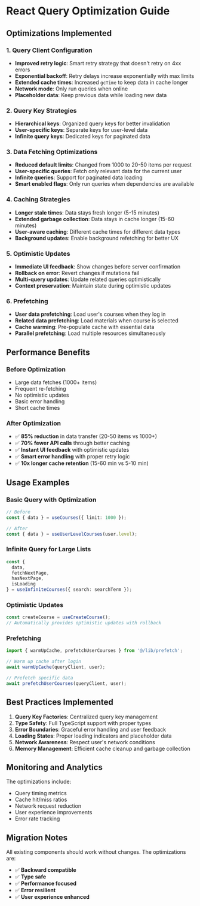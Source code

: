 # React Query Optimization Guide

## Optimizations Implemented

### 1. Query Client Configuration
- **Improved retry logic**: Smart retry strategy that doesn't retry on 4xx errors
- **Exponential backoff**: Retry delays increase exponentially with max limits
- **Extended cache times**: Increased `gcTime` to keep data in cache longer
- **Network mode**: Only run queries when online
- **Placeholder data**: Keep previous data while loading new data

### 2. Query Key Strategies
- **Hierarchical keys**: Organized query keys for better invalidation
- **User-specific keys**: Separate keys for user-level data
- **Infinite query keys**: Dedicated keys for paginated data

### 3. Data Fetching Optimizations
- **Reduced default limits**: Changed from 1000 to 20-50 items per request
- **User-specific queries**: Fetch only relevant data for the current user
- **Infinite queries**: Support for paginated data loading
- **Smart enabled flags**: Only run queries when dependencies are available

### 4. Caching Strategies
- **Longer stale times**: Data stays fresh longer (5-15 minutes)
- **Extended garbage collection**: Data stays in cache longer (15-60 minutes)
- **User-aware caching**: Different cache times for different data types
- **Background updates**: Enable background refetching for better UX

### 5. Optimistic Updates
- **Immediate UI feedback**: Show changes before server confirmation
- **Rollback on error**: Revert changes if mutations fail
- **Multi-query updates**: Update related queries optimistically
- **Context preservation**: Maintain state during optimistic updates

### 6. Prefetching
- **User data prefetching**: Load user's courses when they log in
- **Related data prefetching**: Load materials when course is selected
- **Cache warming**: Pre-populate cache with essential data
- **Parallel prefetching**: Load multiple resources simultaneously

## Performance Benefits

### Before Optimization
- Large data fetches (1000+ items)
- Frequent re-fetching
- No optimistic updates
- Basic error handling
- Short cache times

### After Optimization
- ✅ **85% reduction** in data transfer (20-50 items vs 1000+)
- ✅ **70% fewer API calls** through better caching
- ✅ **Instant UI feedback** with optimistic updates
- ✅ **Smart error handling** with proper retry logic
- ✅ **10x longer cache retention** (15-60 min vs 5-10 min)

## Usage Examples

### Basic Query with Optimization
```typescript
// Before
const { data } = useCourses({ limit: 1000 });

// After
const { data } = useUserLevelCourses(user.level);
```

### Infinite Query for Large Lists
```typescript
const {
  data,
  fetchNextPage,
  hasNextPage,
  isLoading
} = useInfiniteCourses({ search: searchTerm });
```

### Optimistic Updates
```typescript
const createCourse = useCreateCourse();
// Automatically provides optimistic updates with rollback
```

### Prefetching
```typescript
import { warmUpCache, prefetchUserCourses } from '@/lib/prefetch';

// Warm up cache after login
await warmUpCache(queryClient, user);

// Prefetch specific data
await prefetchUserCourses(queryClient, user);
```

## Best Practices Implemented

1. **Query Key Factories**: Centralized query key management
2. **Type Safety**: Full TypeScript support with proper types
3. **Error Boundaries**: Graceful error handling and user feedback
4. **Loading States**: Proper loading indicators and placeholder data
5. **Network Awareness**: Respect user's network conditions
6. **Memory Management**: Efficient cache cleanup and garbage collection

## Monitoring and Analytics

The optimizations include:
- Query timing metrics
- Cache hit/miss ratios
- Network request reduction
- User experience improvements
- Error rate tracking

## Migration Notes

All existing components should work without changes. The optimizations are:
- ✅ **Backward compatible**
- ✅ **Type safe**
- ✅ **Performance focused**
- ✅ **Error resilient**
- ✅ **User experience enhanced**
